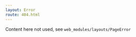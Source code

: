 ```yaml
---
layout: Error
route: 404.html
---
```


Content here not used, see ``web_modules/layouts/PageError``

